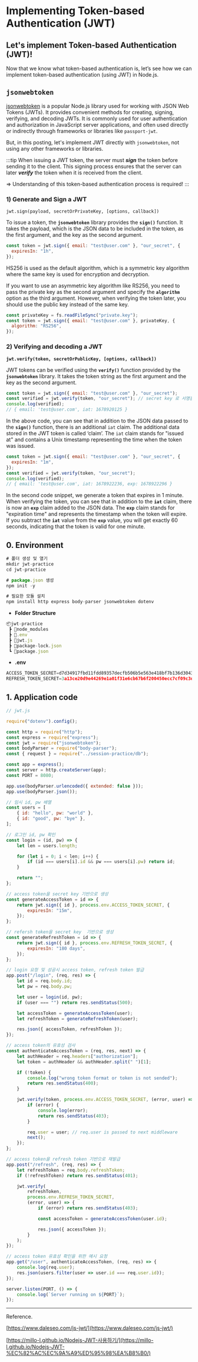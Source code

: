 # Implementing Token-based Authentication (JWT)

## Let's implement Token-based Authentication (JWT)!

Now that we know what token-based authentication is, let’s see how we can implement token-based authentication (using JWT) in Node.js.

## `jsonwebtoken`

[jsonwebtoken](https://www.npmjs.com/package/jsonwebtoken) is a popular Node.js library used for working with JSON Web Tokens (JWTs). It provides convenient methods for creating, signing, verifying, and decoding JWTs. It is commonly used for user authentication and authorization in JavaScript server applications, and often used directly or indirectly through frameworks or libraries like `passport-jwt`.

But, in this posting, let's implement JWT directly with `jsonwebtoken`, not using any other frameworks or libraries.

:::tip 
When issuing a JWT token, the server must ***sign*** the token before sending it to the client. This signing process ensures that the server can later ***verify*** the token when it is received from the client. 

=> Understanding of this token-based authentication process is required!
::: 

### 1) Generate and Sign a JWT

`jwt.sign(payload, secretOrPrivateKey, [options, callback])`

To issue a token, the **`jsonwebtoken`** library provides the **`sign()`** function. It takes the payload, which is the JSON data to be included in the token, as the first argument, and the key as the second argument.

```jsx
const token = jwt.sign({ email: "test@user.com" }, "our_secret", {
  expiresIn: "1h",
});
```

HS256 is used as the default algorithm, which is a symmetric key algorithm where the same key is used for encryption and decryption. 

If you want to use an asymmetric key algorithm like RS256, you need to pass the private key as the second argument and specify the **`algorithm`** option as the third argument. However, when verifying the token later, you should use the public key instead of the same key.

```jsx
const privateKey = fs.readFileSync("private.key");
const token = jwt.sign({ email: "test@user.com" }, privateKey, {
  algorithm: "RS256",
});
```

### 2) Verifying and decoding a JWT

**`jwt.verify(token, secretOrPublicKey, [options, callback])`**

JWT tokens can be verified using the **`verify()`** function provided by the **`jsonwebtoken`** library. It takes the token string as the first argument and the key as the second argument.

```jsx
const token = jwt.sign({ email: "test@user.com" }, "our_secret");
const verified = jwt.verify(token, "our_secret"); // secret key 로 서명을 복호화
console.log(verified);
// { email: 'test@user.com', iat: 1678920125 }
```

In the above code, you can see that in addition to the JSON data passed to the **`sign()`** function, there is an additional `iat` claim. The additional data stored in the JWT token is called ‘claim’. The `iat` claim stands for "issued at" and contains a Unix timestamp representing the time when the token was issued.

```jsx
const token = jwt.sign({ email: "test@user.com" }, "our_secret", {
  expiresIn: "1m",
});
const verified = jwt.verify(token, "our_secret");
console.log(verified);
// { email: 'test@user.com', iat: 1678922236, exp: 1678922296 }
```

In the second code snippet, we generate a token that expires in 1 minute. When verifying the token, you can see that in addition to the **`iat`** claim, there is now an **`exp`** claim added to the JSON data. The **`exp`** claim stands for "expiration time" and represents the timestamp when the token will expire. If you subtract the **`iat`** value from the **`exp`** value, you will get exactly 60 seconds, indicating that the token is valid for one minute.

## 0. Environment

```jsx
# 폴더 생성 및 열기
mkdir jwt-practice
cd jwt-practice

# package.json 생성
npm init -y

# 필요한 모듈 설치
npm install http express body-parser jsonwebtoken dotenv
```

- **Folder Structure**

```jsx
📦jwt-practice
 ┣ 📂node_modules
 ┣ 📜.env
 ┣ 📜jwt.js
 ┣ 📜package-lock.json
 ┗ 📜package.json
```

- **.env**

```jsx
ACCESS_TOKEN_SECRET=d7d34917fbd11fdd89357decfb506b5e563e418bf7b136d30436dfa0dddbd4a6e318099c8e4918b87fd8e47e23196c441a5c892a6895d6061e27f89ed1ba19d6
REFRESH_TOKEN_SECRET=3a13ce20d9e44269e1a01f31e6cb67b6f200450ecc7cf09c3d0a199e512037422145d7727fa874e128bfbbc198b06e99ae1f6e24b57e8cd598102b61bffa8e69
```

## 1. Application code 

```jsx
// jwt.js

require("dotenv").config();

const http = require("http");
const express = require("express");
const jwt = require("jsonwebtoken");
const bodyParser = require("body-parser");
const { request } = require("../session-practice/db");

const app = express();
const server = http.createServer(app);
const PORT = 8080;

app.use(bodyParser.urlencoded({ extended: false }));
app.use(bodyParser.json());

// 임시 id, pw 배열
const users = [
    { id: "hello", pw: "world" },
    { id: "good", pw: "bye" },
];

// 로그인 id, pw 확인
const login = (id, pw) => {
    let len = users.length;

    for (let i = 0; i < len; i++) {
        if (id === users[i].id && pw === users[i].pw) return id;
    }

    return "";
};

// access token을 secret key 기반으로 생성
const generateAccessToken = id => {
    return jwt.sign({ id }, process.env.ACCESS_TOKEN_SECRET, {
        expiresIn: "15m",
    });
};

// refersh token을 secret key  기반으로 생성
const generateRefreshToken = id => {
    return jwt.sign({ id }, process.env.REFRESH_TOKEN_SECRET, {
        expiresIn: "180 days",
    });
};

// login 요청 및 성공시 access token, refresh token 발급
app.post("/login", (req, res) => {
    let id = req.body.id;
    let pw = req.body.pw;

    let user = login(id, pw);
    if (user === "") return res.sendStatus(500);

    let accessToken = generateAccessToken(user);
    let refreshToken = generateRefreshToken(user);

    res.json({ accessToken, refreshToken });
});

// access token의 유효성 검사
const authenticateAccessToken = (req, res, next) => {
    let authHeader = req.headers["authorization"];
    let token = authHeader && authHeader.split(" ")[1];

    if (!token) {
        console.log("wrong token format or token is not sended");
        return res.sendStatus(400);
    }

    jwt.verify(token, process.env.ACCESS_TOKEN_SECRET, (error, user) => {
        if (error) {
            console.log(error);
            return res.sendStatus(403);
        }

        req.user = user; // req.user is passed to next middleware
        next();
    });
};

// access token을 refresh token 기반으로 재발급
app.post("/refresh", (req, res) => {
    let refreshToken = req.body.refreshToken;
    if (!refreshToken) return res.sendStatus(401);

    jwt.verify(
        refreshToken,
        process.env.REFRESH_TOKEN_SECRET,
        (error, user) => {
            if (error) return res.sendStatus(403);

            const accessToken = generateAccessToken(user.id);

            res.json({ accessToken });
        }
    );
});

// access token 유효성 확인을 위한 예시 요청
app.get("/user", authenticateAccessToken, (req, res) => {
    console.log(req.user);
    res.json(users.filter(user => user.id === req.user.id));
});

server.listen(PORT, () => {
    console.log(`Server running on ${PORT}`);
});
```

---

Reference.

[https://www.daleseo.com/js-jwt/](https://www.daleseo.com/js-jwt/)

[https://millo-l.github.io/Nodejs-JWT-사용하기/](https://millo-l.github.io/Nodejs-JWT-%EC%82%AC%EC%9A%A9%ED%95%98%EA%B8%B0/)